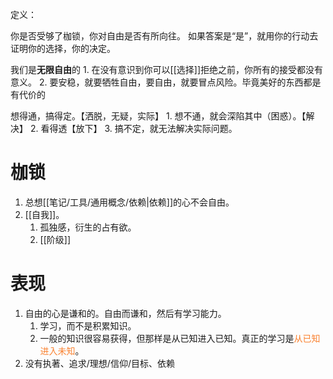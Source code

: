 定义：

你是否受够了枷锁，你对自由是否有所向往。
如果答案是“是”，就用你的行动去证明你的选择，你的决定。

我们是**无限自由**的
	1. 在没有意识到你可以[[选择]]拒绝之前，你所有的接受都没有意义。
	2. 要安稳，就要牺牲自由，要自由，就要冒点风险。毕竟美好的东西都是有代价的

想得通，搞得定。【洒脱，无疑，实际】
	1. 想不通，就会深陷其中（困惑）。【解决】
	2. 看得透【放下】
	3. 搞不定，就无法解决实际问题。
# 枷锁
1. 总想[[笔记/工具/通用概念/依赖|依赖]]的心不会自由。
2. [[自我]]。
	1. 孤独感，衍生的占有欲。
	2. [[阶级]] 
# 表现
1. 自由的心是谦和的。自由而谦和，然后有学习能力。
	1. 学习，而不是积累知识。
	2. 一般的知识很容易获得，但那样是从已知进入已知。真正的学习是<span style='color:#fa8231'>从已知进入未知</span>。
2. 没有执著、追求/理想/信仰/目标、依赖
